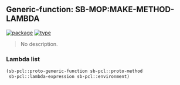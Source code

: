 ## Generic-function: SB-MOP:MAKE-METHOD-LAMBDA
[![package](https://img.shields.io/badge/Package-SB--MOP-5f9ea0.svg?style=social&colorA=999999)](../) [![type](https://img.shields.io/badge/Type-Generic--Function-5f9ea0.svg?style=social&colorA=999999)](../#generic-function) 

> No description.

### Lambda list
```cl
(sb-pcl::proto-generic-function sb-pcl::proto-method
 sb-pcl::lambda-expression sb-pcl::environment)
```
